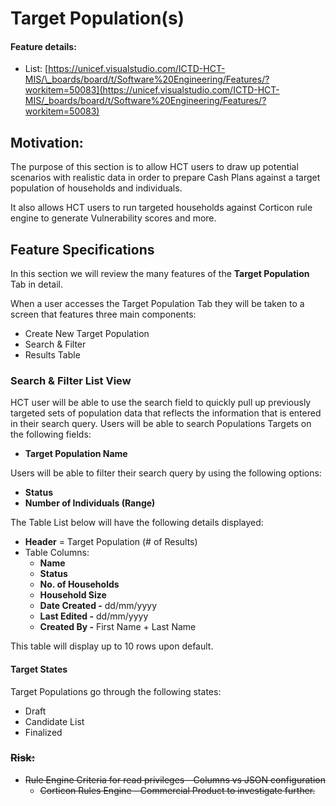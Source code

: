 # Target Population\(s\)

#### **Feature details:** 

* List: [https://unicef.visualstudio.com/ICTD-HCT-MIS/\_boards/board/t/Software%20Engineering/Features/?workitem=50083](https://unicef.visualstudio.com/ICTD-HCT-MIS/_boards/board/t/Software%20Engineering/Features/?workitem=50083)

## Motivation:

The purpose of this section is to allow HCT users to draw up potential scenarios with realistic data in order to prepare Cash Plans against a target population of households and individuals.

It also allows HCT users to run targeted households against Corticon rule engine to generate Vulnerability scores and more. 

## Feature Specifications

In this section we will review the many features of the **Target Population** Tab in detail.

When a user accesses the Target Population Tab they will be taken to a screen that features three main components:

* Create New Target Population
* Search & Filter
* Results Table



### Search & Filter List View

HCT user will be able to use the search field to quickly pull up previously targeted sets of population data that reflects the information that is entered in their search query. Users will be able to search Populations Targets on the following fields:

* **Target Population Name**

Users will be able to filter their search query by using the following options:

* **Status**
* **Number of Individuals \(Range\)**



The Table List below will have the following details displayed:

* **Header** = Target Population \(\# of Results\)
* Table Columns:
  * **Name**
  * **Status**
  * **No. of Households**
  * **Household Size**
  * **Date Created -** dd/mm/yyyy
  * **Last Edited -** dd/mm/yyyy
  * **Created By -** First Name + Last Name

This table will display up to 10 rows upon default.

#### 

#### Target States

Target Populations go through the following states:

* Draft
* Candidate List
* Finalized

### 

### ~~Risk:~~

* ~~Rule Engine Criteria for read privileges - Columns vs JSON configuration~~
  * ~~Corticon Rules Engine - Commercial Product to investigate further.~~ 

